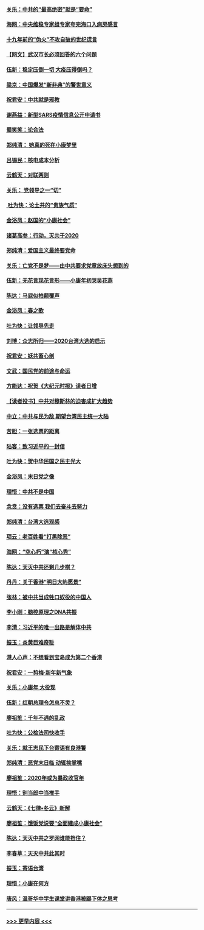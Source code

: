 #### [关乐：中共的“最高绝密”就是“要命”](../pages/nsc993/n11816946.md?t=01240855) 
#### [海网：中央维稳专家组专家夸完海口入病房感言](../pages/nsc993/n11815138.md?t=01240855) 
#### [十九年前的“伪火”不攻自破的世纪谎言](../pages/nsc993/n11813238.md?t=01240855) 
#### [【网文】武汉市长必须回答的六个问题](../pages/nsc993/n11813848.md?t=01240855) 
#### [伍新：稳定压倒一切 大疫压得倒吗？](../pages/nsc993/n11812634.md?t=01240855) 
#### [梁京：中国爆发“新非典”的警世意义](../pages/nsc993/n11812554.md?t=01240855) 
#### [祝君安：中共就是邪教](../pages/nsc993/n11812431.md?t=01240855) 
#### [谢燕益：新型SARS疫情信息公开申请书](../pages/nsc993/n11808840.md?t=01240855) 
#### [蜀笑笑：论合法](../pages/nsc993/n11808064.md?t=01240855) 
#### [郑纯清： 她真的死在小康梦里](../pages/nsc993/n11806623.md?t=01240855) 
#### [吕锡民：核电成本分析](../pages/nsc993/n11806284.md?t=01240855) 
#### [云鹤天：对联两则](../pages/nsc993/n11805957.md?t=01240855) 
#### [关乐： 党领导之一“切”](../pages/nsc993/n11804505.md?t=01240855) 
#### [ 吐为快：论土共的“贵族气质”](../pages/nsc993/n11804490.md?t=01240855) 
#### [金浴凤：赵国的“小康社会”](../pages/nsc993/n11804452.md?t=01240855) 
#### [诸葛高参：行动，灭共于2020](../pages/nsc993/n11804120.md?t=01240855) 
#### [郑纯清：爱国主义最终要党命](../pages/nsc993/n11802197.md?t=01240855) 
#### [关乐：亡党不是梦——由中共要求党章放床头想到的](../pages/nsc993/n11802156.md?t=01240855) 
#### [伍新：无花言现花言形——小康年初哭吴花燕](../pages/nsc993/n11800044.md?t=01240855) 
#### [陈达：马屁似拍颠覆声](../pages/nsc993/n11800010.md?t=01240855) 
#### [金浴凤：春之歌](../pages/nsc993/n11797687.md?t=01240855) 
#### [吐为快：让领导先走](../pages/nsc993/n11797512.md?t=01240855) 
#### [刘博：众志所归——2020台湾大选的启示](../pages/nsc993/n11796878.md?t=01240855) 
#### [祝君安：妖共畜心剖](../pages/nsc993/n11794273.md?t=01240855) 
#### [文武：国民党的前途与命运](../pages/nsc993/n11794198.md?t=01240855) 
#### [方能达：祝贺《大纪元时报》读者日增](../pages/nsc993/n11793807.md?t=01240855) 
#### [【读者投书】中共对穆斯林的迫害成扩大趋势](../pages/nsc993/n11791371.md?t=01240855) 
#### [中立：中共与民为敌 期望台湾民主统一大陆](../pages/nsc993/n11790392.md?t=01240855) 
#### [苦胆：一张选票的距离](../pages/nsc993/n11788914.md?t=01240855) 
#### [陆客：致习近平的一封信](../pages/nsc993/n11788867.md?t=01240855) 
#### [吐为快：贺中华民国之民主光大](../pages/nsc993/n11788618.md?t=01240855) 
#### [金浴凤：末日党之像](../pages/nsc993/n11787475.md?t=01240855) 
#### [理悟：中共不是中国](../pages/nsc993/n11787463.md?t=01240855) 
#### [念贲：没有选票  我们去奋斗去努力](../pages/nsc993/n11787398.md?t=01240855) 
#### [郑纯清：台湾大选观感](../pages/nsc993/n11786210.md?t=01240855) 
#### [项云：老百姓看“打黑除恶”](../pages/nsc993/n11785398.md?t=01240855) 
#### [海网：“空心朽”演“核心秀”](../pages/nsc993/n11783874.md?t=01240855) 
#### [陈达：天灭中共还剩几步棋？](../pages/nsc993/n11783719.md?t=01240855) 
#### [丹丹：关于香港“明日大屿愿景”](../pages/nsc993/n11783273.md?t=01240855) 
#### [张林：被中共当成牲口奴役的中国人](../pages/nsc993/n11782397.md?t=01240855) 
#### [李小刚：脑控原理之DNA共振](../pages/nsc993/n11780962.md?t=01240855) 
#### [李清：习近平的唯一出路是解体中共](../pages/nsc993/n11780866.md?t=01240855) 
#### [振玉：炎黄巨难奇耻](../pages/nsc993/n11779632.md?t=01240855) 
#### [港人心声：不想看到宝岛成为第二个香港](../pages/nsc993/n11778817.md?t=01240855) 
#### [祝君安：一剪梅‧新年新气象](../pages/nsc993/n11776340.md?t=01240855) 
#### [关乐：小康年 大役现](../pages/nsc993/n11774213.md?t=01240855) 
#### [伍新：红朝总理令怎总不灵？](../pages/nsc993/n11770813.md?t=01240855) 
#### [廖祖笙：千年不遇的乱政](../pages/nsc993/n11770373.md?t=01240855) 
#### [吐为快：公检法司快收手](../pages/nsc993/n11770359.md?t=01240855) 
#### [关乐：就王志民下台寄语有良港警](../pages/nsc993/n11769903.md?t=01240855) 
#### [郑纯清：恶党末日临 动辄挨掌嘴](../pages/nsc993/n11769356.md?t=01240855) 
#### [廖祖笙：2020年或为暴政收官年](../pages/nsc993/n11768216.md?t=01240855) 
#### [理悟：别当郎中当推手](../pages/nsc993/n11768243.md?t=01240855) 
#### [云鹤天：《七律▪冬云》新解](../pages/nsc993/n11768204.md?t=01240855) 
#### [廖祖笙：饿饭党说要“全面建成小康社会”](../pages/nsc993/n11767482.md?t=01240855) 
#### [陈达：天灭中共之罗网谁能挡住？](../pages/nsc993/n11767465.md?t=01240855) 
#### [李春草：天灭中共此其时](../pages/nsc993/n11767452.md?t=01240855) 
#### [振玉：寄语台湾](../pages/nsc993/n11767432.md?t=01240855) 
#### [理悟：小康在何方](../pages/nsc993/n11767394.md?t=01240855) 
#### [唐风：温哥华中学生课堂讲香港被踢下体之思考](../pages/nsc993/n11766848.md?t=01240855) 

----
#### [ >>> 更早内容 <<< ](../indexes/nsc993-earlier.md)
